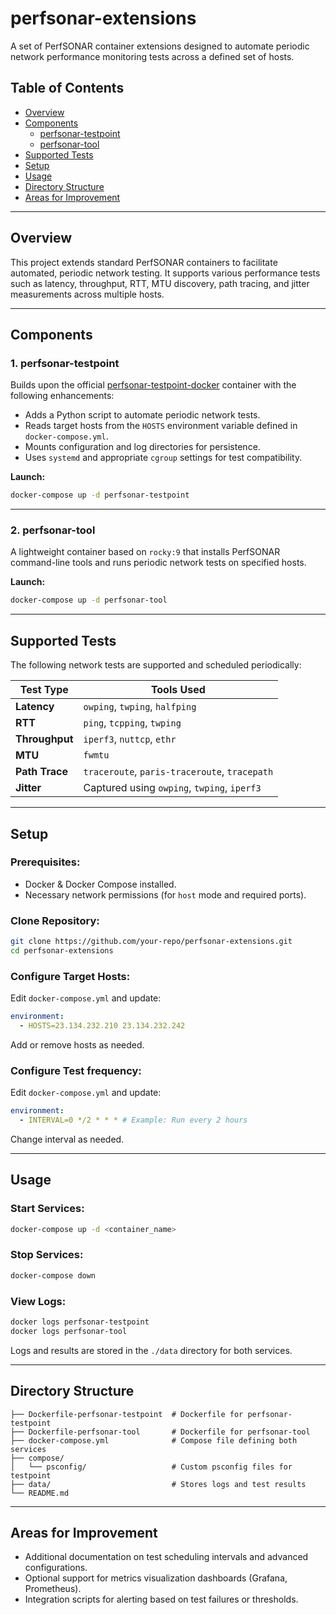 # perfsonar-extensions

A set of PerfSONAR container extensions designed to automate periodic network performance monitoring tests across a defined set of hosts.

## Table of Contents

- [Overview](#overview)
- [Components](#components)
  - [perfsonar-testpoint](#perfsonar-testpoint)
  - [perfsonar-tool](#perfsonar-tool)
- [Supported Tests](#supported-tests)
- [Setup](#setup)
- [Usage](#usage)
- [Directory Structure](#directory-structure)
- [Areas for Improvement](#areas-for-improvement)

---

## Overview

This project extends standard PerfSONAR containers to facilitate automated, periodic network testing. It supports various performance tests such as latency, throughput, RTT, MTU discovery, path tracing, and jitter measurements across multiple hosts.

---

## Components

### 1. **perfsonar-testpoint**

Builds upon the official [perfsonar-testpoint-docker](https://github.com/perfsonar/perfsonar-testpoint-docker) container with the following enhancements:

- Adds a Python script to automate periodic network tests.
- Reads target hosts from the `HOSTS` environment variable defined in `docker-compose.yml`.
- Mounts configuration and log directories for persistence.
- Uses `systemd` and appropriate `cgroup` settings for test compatibility.

**Launch:**
```bash
docker-compose up -d perfsonar-testpoint
```

---

### 2. **perfsonar-tool**

A lightweight container based on `rocky:9` that installs PerfSONAR command-line tools and runs periodic network tests on specified hosts.

**Launch:**
```bash
docker-compose up -d perfsonar-tool
```

---

## Supported Tests

The following network tests are supported and scheduled periodically:

| Test Type      | Tools Used                                                                |
|----------------|-------------------------------------------------------------------------|
| **Latency**    | `owping`, `twping`, `halfping`                                           |
| **RTT**        | `ping`, `tcpping`, `twping`                                              |
| **Throughput** | `iperf3`, `nuttcp`, `ethr`                                               |
| **MTU**        | `fwmtu`                                                                  |
| **Path Trace** | `traceroute`, `paris-traceroute`, `tracepath`                            |
| **Jitter**     | Captured using `owping`, `twping`, `iperf3`                              |

---

## Setup

### Prerequisites:

- Docker & Docker Compose installed.
- Necessary network permissions (for `host` mode and required ports).
  
### Clone Repository:
```bash
git clone https://github.com/your-repo/perfsonar-extensions.git
cd perfsonar-extensions
```

### Configure Target Hosts:

Edit `docker-compose.yml` and update:
```yaml
environment:
  - HOSTS=23.134.232.210 23.134.232.242
```
Add or remove hosts as needed.

### Configure Test frequency:

Edit `docker-compose.yml` and update:
```yaml
environment:
  - INTERVAL=0 */2 * * * # Example: Run every 2 hours
```
Change interval as needed.

---

## Usage

### Start Services:

```bash
docker-compose up -d <container_name>
```

### Stop Services:

```bash
docker-compose down
```

### View Logs:

```bash
docker logs perfsonar-testpoint
docker logs perfsonar-tool
```

Logs and results are stored in the `./data` directory for both services.

---

## Directory Structure

```
├── Dockerfile-perfsonar-testpoint  # Dockerfile for perfsonar-testpoint
├── Dockerfile-perfsonar-tool       # Dockerfile for perfsonar-tool
├── docker-compose.yml              # Compose file defining both services
├── compose/
│   └── psconfig/                   # Custom psconfig files for testpoint
├── data/                           # Stores logs and test results
└── README.md
```

---

## Areas for Improvement

- Additional documentation on test scheduling intervals and advanced configurations.
- Optional support for metrics visualization dashboards (Grafana, Prometheus).
- Integration scripts for alerting based on test failures or thresholds.